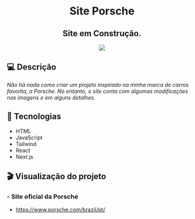 <h1 align="center">
  Site Porsche
</h1>

<h2 align="center">
  Site em Construção.
</h2>

<p align="center">
  <img src="https://github.com/abneeralves/SitePorsche/assets/121408278/bb9a5d3a-df7e-4b0c-af09-f7fa0249f762 width="100%" />
</p>

## 💻 Descrição

*Não há nada como criar um projeto inspirado na minha marca de carros favorita, a Porsche. No entanto, o site conta com algumas modificações nas imagens e em alguns detalhes.*

## 🚀 Tecnologias

- HTML
- JavaScript
- Tailwind
- React
- Next.js

## 🎬 Visualização do projeto

### - Site oficial da Porsche 
- https://www.porsche.com/brazil/pt/

  
